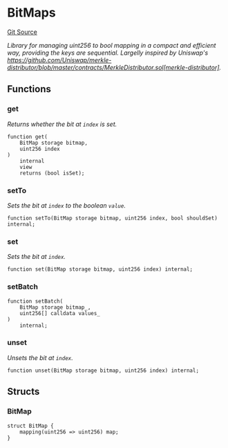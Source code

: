 # BitMaps
[Git Source](https://github.com/ContractLabs/foundry-bountykinds-contract/blob/67e6855d3beabdf242cc0b51d9e53b087a5235b9/src/oz-custom/oz/utils/structs/BitMaps.sol)

*Library for managing uint256 to bool mapping in a compact and efficient
way, providing the keys are sequential.
Largelly inspired by Uniswap's
https://github.com/Uniswap/merkle-distributor/blob/master/contracts/MerkleDistributor.sol[merkle-distributor].*


## Functions
### get

*Returns whether the bit at `index` is set.*


```solidity
function get(
    BitMap storage bitmap,
    uint256 index
)
    internal
    view
    returns (bool isSet);
```

### setTo

*Sets the bit at `index` to the boolean `value`.*


```solidity
function setTo(BitMap storage bitmap, uint256 index, bool shouldSet) internal;
```

### set

*Sets the bit at `index`.*


```solidity
function set(BitMap storage bitmap, uint256 index) internal;
```

### setBatch


```solidity
function setBatch(
    BitMap storage bitmap_,
    uint256[] calldata values_
)
    internal;
```

### unset

*Unsets the bit at `index`.*


```solidity
function unset(BitMap storage bitmap, uint256 index) internal;
```

## Structs
### BitMap

```solidity
struct BitMap {
    mapping(uint256 => uint256) map;
}
```

